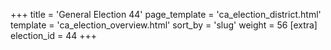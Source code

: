 +++
title = 'General Election 44'
page_template = 'ca_election_district.html'
template = 'ca_election_overview.html'
sort_by = 'slug'
weight = 56
[extra]
election_id = 44
+++
